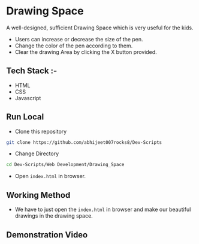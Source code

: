 # Drawing Space

A well-designed, sufficient Drawing Space which is very useful for the kids.
* Users can increase or decrease the size of the pen.
* Change the color of the pen according to them.
* Clear the drawing Area by clicking the X button provided.

## Tech Stack :-

- HTML
- CSS
- Javascript

## Run Local

* Clone this repository

```bash
git clone https://github.com/abhijeet007rocks8/Dev-Scripts
```

* Change Directory

```bash
cd Dev-Scripts/Web Development/Drawing_Space
```

* Open `index.html` in browser.

## Working Method

* We have to just open the `index.html` in browser and make our beautiful drawings in the drawing space.


## Demonstration Video

